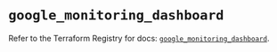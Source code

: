 # `google_monitoring_dashboard`

Refer to the Terraform Registry for docs: [`google_monitoring_dashboard`](https://registry.terraform.io/providers/drfaust92/google/4.16.4/docs/resources/monitoring_dashboard).
